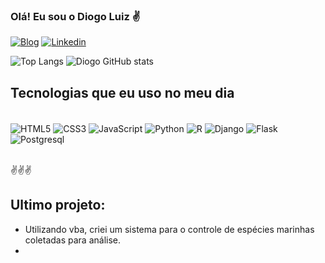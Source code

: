 
### Olá! Eu sou o Diogo Luiz ✌️

[![Blog](https://img.shields.io/badge/Instagram-E4405F?style=for-the-badge&logo=instagram&logoColor=white)](https://www.instagram.com/diodata.dev/?utm_source=ig_web_button_share_sheet&igshid=OGQ5ZDc2ODk2ZA==) [![Linkedin](https://img.shields.io/badge/LinkedIn-0077B5?style=for-the-badge&logo=linkedin&logoColor=white)](https://www.linkedin.com/in/diogo-luiz-ti/)


![Top Langs](https://github-readme-stats.vercel.app/api/top-langs/?username=diogo-luiz&hide_progress=true)
![Diogo GitHub stats](https://github-readme-stats.vercel.app/api?username=diogo-luiz&show_icons=true&theme=tokyonight)

## Tecnologias que eu uso no meu dia
<div style="display: inline_block"><br/>
    <img align="Center" alt="HTML5" src="https://img.shields.io/badge/HTML5-E34F26?style=for-the-badge&logo=html5&logoColor=white">
    <img align="Center" alt="CSS3" src="https://img.shields.io/badge/CSS3-1572B6?style=for-the-badge&logo=css3&logoColor=white">
    <img align="Center" alt="JavaScript" src="https://img.shields.io/badge/JavaScript-323330?style=for-the-badge&logo=javascript&logoColor=F7DF1E">
    <img align="Center" alt="Python" src="https://img.shields.io/badge/Python-14354C?style=for-the-badge&logo=python&logoColor=white">
    <img align="Center" alt="R" src="https://img.shields.io/badge/R-276DC3?style=for-the-badge&logo=r&logoColor=white">
    <img align="Center" alt="Django" src="https://img.shields.io/badge/Django-092E20?style=for-the-badge&logo=django&logoColor=white">
    <img align="Center" alt="Flask" src="https://img.shields.io/badge/Flask-000000?style=for-the-badge&logo=flask&logoColor=white">
    <img align="Center" alt="Postgresql" src="https://img.shields.io/badge/PostgreSQL-316192?style=for-the-badge&logo=postgresql&logoColor=white">
</div><br/>

✌️✌️✌️

## Ultimo projeto:
- Utilizando vba, criei um sistema para o controle de espécies marinhas coletadas para análise.<br/>
-
